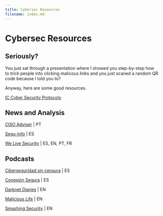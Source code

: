 ```yaml
---
title: Cybersec Resources
filename: index.md
---
```


# Cybersec Resources

## Seriously?
You just sat through a presentation where I showed you step-by-step how to trick people into clicking malicous links and you just scaned a random QR code because I told you to?

Anyway, here are some good resources.

[IC Cyber Security Protocols](https://docs.google.com/document/d/1033SZ4TWA2RCZup_YoswDGH134kmX2qGD_QuG2QEVPY/edit?usp=sharing)

## News and Analysis

[CISO Adviser](https://www.cisoadvisor.com.br/) | PT

[Segu-Info](https://blog.segu-info.com.ar/) | ES

[We Live Security](https://www.welivesecurity.com/es/) | ES, EN, PT, FR

## Podcasts

[Ciberseguridad sin censura](https://open.spotify.com/show/4XymlIUA6iFaW6IUMjYfGK) | ES

[Conexión Segura](https://www.eset.com/ec/podcast/) | ES

[Darknet Diaries](https://darknetdiaries.com/) | EN

[Malicious Life](https://malicious.life/) | EN

[Smashing Security](https://www.smashingsecurity.com/) | EN

